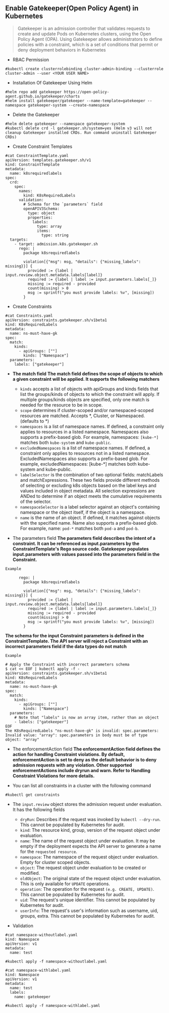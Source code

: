 ## Enable Gatekeeper(Open Policy Agent) in Kubernetes

> Gatekeeper is an admission controller that validates requests to create and update Pods on Kubernetes clusters, using the Open Policy Agent (OPA). Using Gatekeeper allows administrators to define policies with a constraint, which is a set of conditions that permit or deny deployment behaviors in Kubernetes


- RBAC Permission
```
#kubectl create clusterrolebinding cluster-admin-binding --clusterrole cluster-admin --user <YOUR USER NAME>
```
- Installation Of Gatekeeper Using Helm
```
#helm repo add gatekeeper https://open-policy-agent.github.io/gatekeeper/charts
#helm install gatekeeper/gatekeeper --name-template=gatekeeper --namespace gatekeeper-system --create-namespace
```

- Delete the Gatekeeper
```
#helm delete gatekeeper --namespace gatekeeper-system
#kubectl delete crd -l gatekeeper.sh/system=yes (Helm v3 will not cleanup Gatekeeper installed CRDs. Run command uninstall Gatekeeper CRDs)
```

- Create Constraint Templates
```
#cat ConstraintTemplate.yaml
apiVersion: templates.gatekeeper.sh/v1
kind: ConstraintTemplate
metadata:
  name: k8srequiredlabels
spec:
  crd:
    spec:
      names:
        kind: K8sRequiredLabels
      validation:
        # Schema for the `parameters` field
        openAPIV3Schema:
          type: object
          properties:
            labels:
              type: array
              items:
                type: string
  targets:
    - target: admission.k8s.gatekeeper.sh
      rego: |
        package k8srequiredlabels

        violation[{"msg": msg, "details": {"missing_labels": missing}}] {
          provided := {label | input.review.object.metadata.labels[label]}
          required := {label | label := input.parameters.labels[_]}
          missing := required - provided
          count(missing) > 0
          msg := sprintf("you must provide labels: %v", [missing])
        }
```

- Create Constraints
```
#cat Constraints.yaml
apiVersion: constraints.gatekeeper.sh/v1beta1
kind: K8sRequiredLabels
metadata:
  name: ns-must-have-gk
spec:
  match:
    kinds:
      - apiGroups: [""]
        kinds: ["Namespace"]
  parameters:
    labels: ["gatekeeper"]
```

- **The match field**
  **The match field defines the scope of objects to which a given constraint will be applied. It supports the following matchers**
  - `kinds` accepts a list of objects with apiGroups and kinds fields that list the groups/kinds of objects to which the constraint will apply. If multiple groups/kinds objects are specified, only one match is needed for the resource to be in scope.
  - `scope` determines if cluster-scoped and/or namespaced-scoped resources are matched. Accepts *, Cluster, or Namespaced. (defaults to *)
  - `namespaces` is a list of namespace names. If defined, a constraint only applies to resources in a listed namespace. Namespaces also supports a prefix-based glob. For example, namespaces: `[kube-*]` matches both `kube-system` and `kube-public`.
  - `excludedNamespaces` is a list of namespace names. If defined, a constraint only applies to resources not in a listed namespace. ExcludedNamespaces also supports a prefix-based glob. For example, excludedNamespaces: [kube-*] matches both kube-system and kube-public.
  - `labelSelector` is the combination of two optional fields: matchLabels and matchExpressions. These two fields provide different methods of selecting or excluding k8s objects based on the label keys and values included in object metadata. All selection expressions are ANDed to determine if an object meets the cumulative requirements of the selector.
  - `namespaceSelector` is a label selector against an object's containing namespace or the object itself, if the object is a namespace.
  - `name` is the name of an object. If defined, it matches against objects with the specified name. Name also supports a prefix-based glob. For example, name: `pod-*` matches both `pod-a` and `pod-b`.

- The parameters field
**The parameters field describes the intent of a constraint. It can be referenced as input.parameters by the ConstraintTemplate's Rego source code. Gatekeeper populates input.parameters with values passed into the parameters field in the Constraint.**
```
Example

      rego: |
        package k8srequiredlabels

        violation[{"msg": msg, "details": {"missing_labels": missing}}] {
          provided := {label | input.review.object.metadata.labels[label]}
          required := {label | label := input.parameters.labels[_]}
          missing := required - provided
          count(missing) > 0
          msg := sprintf("you must provide labels: %v", [missing])
        }
```
**The schema for the input Constraint parameters is defined in the ConstraintTemplate. The API server will reject a Constraint with an incorrect parameters field if the data types do not match**
```
Example

# Apply the Constraint with incorrect parameters schema
$ cat << EOF | kubectl apply -f -
apiVersion: constraints.gatekeeper.sh/v1beta1
kind: K8sRequiredLabels
metadata:
  name: ns-must-have-gk
spec:
  match:
    kinds:
      - apiGroups: [""]
        kinds: ["Namespace"]
  parameters:
    # Note that "labels" is now an array item, rather than an object
    - labels: ["gatekeeper"]
EOF
The K8sRequiredLabels "ns-must-have-gk" is invalid: spec.parameters: Invalid value: "array": spec.parameters in body must be of type object: "array"
```
- The enforcementAction field
**The enforcementAction field defines the action for handling Constraint violations. By default, enforcementAction is set to deny as the default behavior is to deny admission requests with any violation. Other supported enforcementActions include dryrun and warn. Refer to Handling Constraint Violations for more details.**

- You can list all constraints in a cluster with the following command
```
#kubectl get constraints
```

- The `input.review` object stores the admission request under evaluation. It has the following fields

  - `dryRun`: Describes if the request was invoked by `kubectl --dry-run`. This cannot be populated by Kubernetes for audit.
  - `kind`: The resource kind, group, version of the request object under evaluation.
  - `name`: The name of the request object under evaluation. It may be empty if the deployment expects the API server to generate a name for the `requested resource`.
  - `namespace`: The namespace of the request object under evaluation. Empty for cluster scoped objects.
  - `object`: The request object under evaluation to be created or modified.
  - `oldObject`: The original state of the request object under evaluation. This is only available for `UPDATE` operations.
  - `operation`: The operation for the request `(e.g. CREATE, UPDATE)`. This cannot be populated by Kubernetes for audit.
  - `uid`: The request's unique identifier. This cannot be populated by Kubernetes for audit.
  - `userInfo`: The request's user's information such as username, uid, groups, extra. This cannot be populated by Kubernetes for audit.

- Validation
```
#cat namespace-withoutlabel.yaml
kind: Namespace
apiVersion: v1
metadata:
  name: test

#kubectl apply -f namespace-withoutlabel.yaml

#cat namespace-withlabel.yaml
kind: Namespace
apiVersion: v1
metadata:
  name: test
  labels:
    name: gatekeeper

#kubectl apply -f namespace-withlabel.yaml
```

